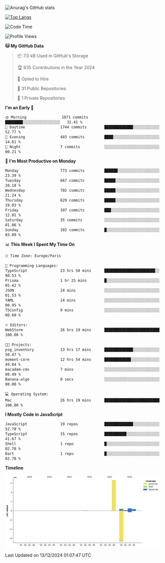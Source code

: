 ![Anurag's GitHub stats](https://github-readme-stats.vercel.app/api?username=sufiane&theme=dark&show_icons=true&count_private=true)


[![Top Langs](https://github-readme-stats.vercel.app/api/top-langs/?username=sufiane&layout=compact)](https://github.com/anuraghazra/github-readme-stats)

<!--START_SECTION:waka-->
![Code Time](http://img.shields.io/badge/Code%20Time-1%2C524%20hrs%2024%20mins-blue)

![Profile Views](http://img.shields.io/badge/Profile%20Views-0-blue)

**🐱 My GitHub Data** 

> 📦 7.0 kB Used in GitHub's Storage 
 > 
> 🏆 935 Contributions in the Year 2024
 > 
> 💼 Opted to Hire
 > 
> 📜 31 Public Repositories 
 > 
> 🔑 1 Private Repositories 
 > 
**I'm an Early 🐤** 

```text
🌞 Morning                1071 commits        ████████░░░░░░░░░░░░░░░░░   32.41 % 
🌆 Daytime                1744 commits        █████████████░░░░░░░░░░░░   52.77 % 
🌃 Evening                483 commits         ████░░░░░░░░░░░░░░░░░░░░░   14.61 % 
🌙 Night                  7 commits           ░░░░░░░░░░░░░░░░░░░░░░░░░   00.21 % 
```
📅 **I'm Most Productive on Monday** 

```text
Monday                   773 commits         ██████░░░░░░░░░░░░░░░░░░░   23.39 % 
Tuesday                  667 commits         █████░░░░░░░░░░░░░░░░░░░░   20.18 % 
Wednesday                702 commits         █████░░░░░░░░░░░░░░░░░░░░   21.24 % 
Thursday                 629 commits         █████░░░░░░░░░░░░░░░░░░░░   19.03 % 
Friday                   397 commits         ███░░░░░░░░░░░░░░░░░░░░░░   12.01 % 
Saturday                 35 commits          ░░░░░░░░░░░░░░░░░░░░░░░░░   01.06 % 
Sunday                   102 commits         █░░░░░░░░░░░░░░░░░░░░░░░░   03.09 % 
```


📊 **This Week I Spent My Time On** 

```text
🕑︎ Time Zone: Europe/Paris

💬 Programming Languages: 
TypeScript               23 hrs 50 mins      ███████████████████████░░   90.53 % 
Prisma                   1 hr 25 mins        █░░░░░░░░░░░░░░░░░░░░░░░░   05.42 % 
JSON                     24 mins             ░░░░░░░░░░░░░░░░░░░░░░░░░   01.53 % 
YAML                     14 mins             ░░░░░░░░░░░░░░░░░░░░░░░░░   00.95 % 
TSConfig                 9 mins              ░░░░░░░░░░░░░░░░░░░░░░░░░   00.60 % 

🔥 Editors: 
WebStorm                 26 hrs 19 mins      █████████████████████████   100.00 % 

🐱‍💻 Projects: 
psg_inventory            13 hrs 17 mins      █████████████░░░░░░░░░░░░   50.47 % 
moment-core              12 hrs 54 mins      ████████████░░░░░░░░░░░░░   49.04 % 
macadam-cms              7 mins              ░░░░░░░░░░░░░░░░░░░░░░░░░   00.49 % 
Banana-algo              0 secs              ░░░░░░░░░░░░░░░░░░░░░░░░░   00.00 % 

💻 Operating System: 
Mac                      26 hrs 19 mins      █████████████████████████   100.00 % 
```

**I Mostly Code in JavaScript** 

```text
JavaScript               19 repos            █████████████░░░░░░░░░░░░   52.78 % 
TypeScript               15 repos            ██████████░░░░░░░░░░░░░░░   41.67 % 
Shell                    1 repo              █░░░░░░░░░░░░░░░░░░░░░░░░   02.78 % 
Dart                     1 repo              █░░░░░░░░░░░░░░░░░░░░░░░░   02.78 % 
```



**Timeline**

![Lines of Code chart](https://raw.githubusercontent.com/Sufiane/Sufiane/main/assets/bar_graph.png)


 Last Updated on 13/12/2024 01:07:47 UTC
<!--END_SECTION:waka-->


<!--
**Sufiane/sufiane** is a ✨ _special_ ✨ repository because its `README.md` (this file) appears on your GitHub profile.

Here are some ideas to get you started:

- 🔭 I’m currently working on ...
- 🌱 I’m currently learning ...
- 👯 I’m looking to collaborate on ...
- 🤔 I’m looking for help with ...
- 💬 Ask me about ...
- 📫 How to reach me: ...
- 😄 Pronouns: ...
- ⚡ Fun fact: ...
-->
